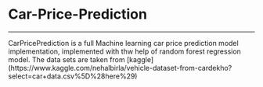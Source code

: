 <h1>Car-Price-Prediction</h1>
<hr>
CarPricePrediction is a full Machine learning car price prediction model implementation, implemented with thw help of random forest regression model.
The data sets are taken from 
[kaggle](https://www.kaggle.com/nehalbirla/vehicle-dataset-from-cardekho?select=car+data.csv%5D%28here%29)
